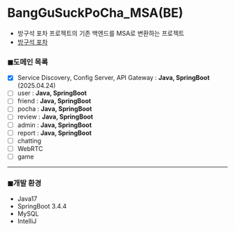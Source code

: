 # BangGuSuckPoCha_MSA(BE)

- 방구석 포차 프로젝트의 기존 백엔드를 MSA로 변환하는 프로젝트
- [방구석 포차](https://github.com/Isanghada/BangGuSuckPoCha)

### ◼도메인 목록

- [x] Service Discovery, Config Server, API Gateway : **Java, SpringBoot** (2025.04.24)
- [ ] user : **Java, SpringBoot**
- [ ] friend : **Java, SpringBoot**
- [ ] pocha : **Java, SpringBoot**
- [ ] review : **Java, SpringBoot**
- [ ] admin : **Java, SpringBoot**
- [ ] report : **Java, SpringBoot**
- [ ] chatting
- [ ] WebRTC
- [ ] game

---

### ◼개발 환경
- Java17 
- SpringBoot 3.4.4
- MySQL
- IntelliJ